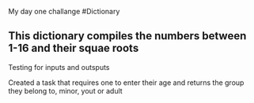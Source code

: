 My day one challange
#Dictionary
## This dictionary compiles the numbers between 1-16 and their squae roots

Testing for inputs and outsputs

Created a task that requires one to enter their age and returns the group they belong to, minor, yout or adult


